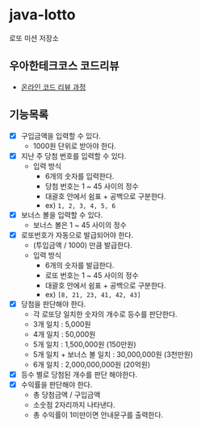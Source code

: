 # java-lotto

로또 미션 저장소

## 우아한테크코스 코드리뷰

- [온라인 코드 리뷰 과정](https://github.com/woowacourse/woowacourse-docs/blob/master/maincourse/README.md)

## 기능목록

- [x] 구입금액을 입력할 수 있다.
    - 1000원 단위로 받아야 한다.
- [x] 지난 주 당첨 번호를 입력할 수 있다.
    - 입력 방식
        - 6개의 숫자를 입력한다.
        - 당첨 번호는 1 ~ 45 사이의 정수
        - 대괄호 안에서 쉼표 + 공백으로 구분한다.
        - ex) ```1, 2, 3, 4, 5, 6```
- [x] 보너스 볼을 입력할 수 있다.
    - 보너스 볼은 1 ~ 45 사이의 정수
- [x] 로또번호가 자동으로 발급되어야 한다.
    - (투입금액 / 1000) 만큼 발급한다.
    - 입력 방식
        - 6개의 숫자를 발급한다.
        - 로또 번호는 1 ~ 45 사이의 정수
        - 대괄호 안에서 쉼표 + 공백으로 구분한다.
        - ex) ```[8, 21, 23, 41, 42, 43]```
- [x] 당첨을 판단해야 한다.
    - 각 로또당 일치한 숫자의 개수로 등수를 판단한다.
    - 3개 일치 : 5,000원
    - 4개 일치 : 50,000원
    - 5개 일치 : 1,500,000원 (150만원)
    - 5개 일치 + 보너스 볼 일치 : 30,000,000원 (3천만원)
    - 6개 일치 : 2,000,000,000원 (20억원)
- [x] 등수 별로 당첨된 개수를 판단 해야한다.
- [x] 수익률을 판단해야 한다.
    - 총 당첨금액 / 구입금액
    - 소숫점 2자리까지 나타낸다.
    - 총 수익률이 1미만이면 안내문구를 출력한다.